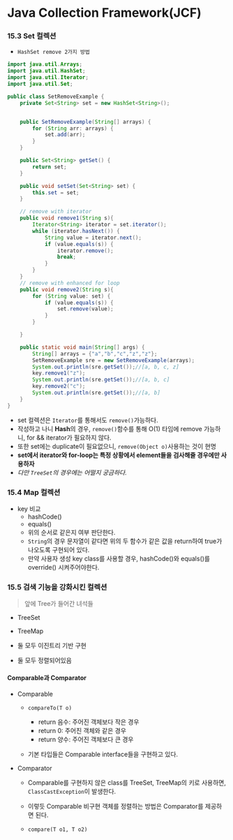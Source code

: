 # Java Collection Framework(JCF)
>

### 15.3 Set 컬렉션

- `HashSet remove 2가지 방법`

```java
import java.util.Arrays;
import java.util.HashSet;
import java.util.Iterator;
import java.util.Set;

public class SetRemoveExample {
    private Set<String> set = new HashSet<String>();


    public SetRemoveExample(String[] arrays) {
        for (String arr: arrays) {
            set.add(arr);
        }
    }

    public Set<String> getSet() {
        return set;
    }

    public void setSet(Set<String> set) {
        this.set = set;
    }

    // remove with iterator
    public void remove1(String s){
        Iterator<String> iterator = set.iterator();
        while (iterator.hasNext()) {
            String value = iterator.next();
            if (value.equals(s)) {
                iterator.remove();
                break;
            }
        }
    }
    // remove with enhanced for loop
    public void remove2(String s){
        for (String value: set) {
            if (value.equals(s)) {
                set.remove(value);
            }
        }

    }

    public static void main(String[] args) {
        String[] arrays = {"a","b","c","z","z"};
        SetRemoveExample sre = new SetRemoveExample(arrays);
        System.out.println(sre.getSet());//[a, b, c, z]
        key.remove1("z");
        System.out.println(sre.getSet());//[a, b, c]
        key.remove2("c");
        System.out.println(sre.getSet());//[a, b]
    }
}
```
- set 컬렉션은 `Iterator`를 통해서도 `remove()`가능하다.
- 작성하고 나니 **Hash**의 경우, `remove()`함수를 통해 O(1) 타임에 remove 가능하니, for && iterator가 필요하지 않다.
- 또한 set에는 duplicate이 필요없으니, `remove(Object o)`사용하는 것이 현명
- **set에서 iterator와 for-loop는 특정 상황에서 element들을 검사해줄 경우에만 사용하자**
- _다만 `TreeSet`의 경우에는 어떨지 궁금하다._

### 15.4 Map 컬렉션

- key 비교
    - hashCode()
    - equals()
    - 위의 순서로 같은지 여부 판단한다.
    - `String`의 경우 문자열이 같다면 위의 두 함수가 같은 값을 return하여 true가 나오도록 구현되어 있다.
    - 만약 사용자 생성 key class를 사용할 경우, hashCode()와 equals()를 override() 시켜주어야한다.


### 15.5 검색 기능을 강화시킨 컬렉션
> 앞에 Tree가 들어간 녀석들

- TreeSet
- TreeMap

- 둘 모두 이진트리 기반 구현
- 둘 모두 정렬되어있음

#### Comparable과 Comparator

- Comparable
    - `compareTo(T o)`
        - return 음수: 주어진 객체보다 작은 경우
        - return 0: 주어진 객체와 같은 경우
        - return 양수: 주어진 객체보다 큰 경우

    - 기본 타입들은 Comparable interface들을 구현하고 있다.

- Comparator
    - Comparable를 구현하지 않은 class를 TreeSet, TreeMap의 키로 사용하면, `ClassCastException`이 발생한다.
    - 이렇듯 Comparable 비구현 객체를 정렬하는 방법은 Comparator를 제공하면 된다.

    - `compare(T o1, T o2)`
